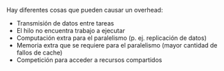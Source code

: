 Hay diferentes cosas que pueden causar un overhead:

- Transmisión de datos entre tareas
- El hilo no encuentra trabajo a ejecutar
- Computación extra para el paralelismo (p. ej. replicación de datos)
- Memoria extra que se requiere para el paralelismo (mayor cantidad de fallos de cache)
- Competición para acceder a recursos compartidos

